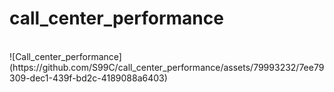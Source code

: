 # call_center_performance

<br>
![Call_center_performance](https://github.com/S99C/call_center_performance/assets/79993232/7ee79309-dec1-439f-bd2c-4189088a6403)
<br>
